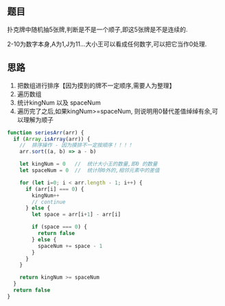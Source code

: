 ## 题目

扑克牌中随机抽5张牌,判断是不是一个顺子,即这5张牌是不是连续的. 

2-10为数字本身,A为1,J为11...大小王可以看成任何数字,可以把它当作0处理. 

## 思路

1. 把数组进行排序【因为摸到的牌不一定顺序,需要人为整理】
2. 遍历数组
3. 统计kingNum 以及 spaceNum
4. 遍历完了之后,如果kingNum>=spaceNum, 则说明用0替代差值绰绰有余,可以理解为顺子

```js
function seriesArr(arr) {
  if (Array.isArray(arr)) {
    //  排序操作 - 因为摸排不一定按顺序！！！！
    arr.sort((a, b) => a - b)

    let kingNum = 0   //  统计大小王的数量,即0 的数量
    let spaceNum = 0  //  统计除0外的,相邻元素中的差值

    for (let i=0; i < arr.length - 1; i++) {
      if (arr[i] === 0) {
        kingNum++
        // continue
      } else {
        let space = arr[i+1] - arr[i]

        if (space === 0) {
          return false
        } else {
          spaceNum += space - 1
        }
      }
    }

    return kingNum >= spaceNum
  }
  return false
}

```